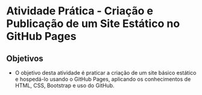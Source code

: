 # Atividade Prática - Criação e Publicação de um Site Estático no GitHub Pages

## Objetivos

- O objetivo desta atividade é praticar a criação de um site básico estático e hospedá-lo usando o GitHub Pages, aplicando os conhecimentos de HTML, CSS, Bootstrap e uso do GitHub.
